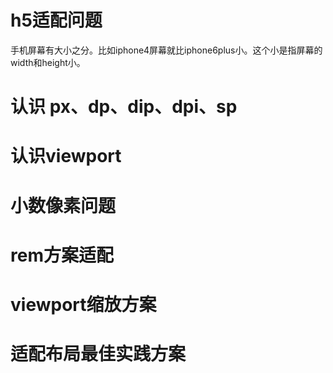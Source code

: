 # h5适配问题
手机屏幕有大小之分。比如iphone4屏幕就比iphone6plus小。这个小是指屏幕的width和height小。


# 认识 px、dp、dip、dpi、sp
# 认识viewport
# 小数像素问题
# rem方案适配
# viewport缩放方案
# 适配布局最佳实践方案